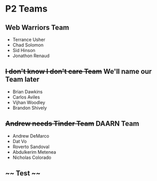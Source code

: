 # P2 Teams

## Web Warriors Team
* Terrance Usher
* Chad Solomon
* Sid Hinson
* Jonathon Renaud

## ~~I don't know I don't care Team~~ We'll name our Team later
* Brian Dawkins
* Carlos Aviles
* Vijhan Woodley
* Brandon Shively

## ~~Andrew needs Tinder Team~~ DAARN Team
* Andrew DeMarco
* Dat Vo
* Roverto Sandoval
* Abdulkerim Metenea
* Nicholas Colorado

## ~~ Test ~~